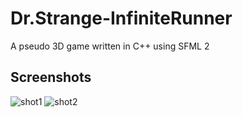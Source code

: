 # Dr.Strange-InfiniteRunner
A pseudo 3D game written in C++ using SFML 2

## Screenshots
![shot1](https://user-images.githubusercontent.com/20124914/43894495-e7867edc-9bf1-11e8-8177-66730eb4358a.png)
![shot2](https://user-images.githubusercontent.com/20124914/43894496-e851a710-9bf1-11e8-9a1f-ff530fb50f0f.png)
